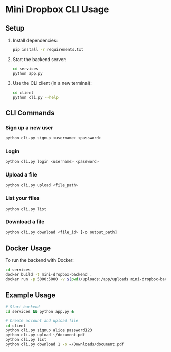 # Mini Dropbox CLI Usage

## Setup

1. Install dependencies:
   ```bash
   pip install -r requirements.txt
   ```

2. Start the backend server:
   ```bash
   cd services
   python app.py
   ```

3. Use the CLI client (in a new terminal):
   ```bash
   cd client
   python cli.py --help
   ```

## CLI Commands

### Sign up a new user
```bash
python cli.py signup <username> <password>
```

### Login
```bash
python cli.py login <username> <password>
```

### Upload a file
```bash
python cli.py upload <file_path>
```

### List your files
```bash
python cli.py list
```

### Download a file
```bash
python cli.py download <file_id> [-o output_path]
```

## Docker Usage

To run the backend with Docker:

```bash
cd services
docker build -t mini-dropbox-backend .
docker run -p 5000:5000 -v $(pwd)/uploads:/app/uploads mini-dropbox-backend
```

## Example Usage

```bash
# Start backend
cd services && python app.py &

# Create account and upload file
cd client
python cli.py signup alice password123
python cli.py upload ~/document.pdf
python cli.py list
python cli.py download 1 -o ~/Downloads/document.pdf
```